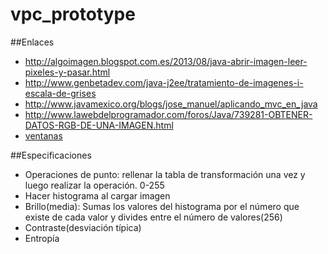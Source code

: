 # vpc_prototype

##Enlaces
* http://algoimagen.blogspot.com.es/2013/08/java-abrir-imagen-leer-pixeles-y-pasar.html
* http://www.genbetadev.com/java-j2ee/tratamiento-de-imagenes-i-escala-de-grises
* http://www.javamexico.org/blogs/jose_manuel/aplicando_mvc_en_java
* http://www.lawebdelprogramador.com/foros/Java/739281-OBTENER-DATOS-RGB-DE-UNA-IMAGEN.html
* [ventanas](http://www.chuidiang.com/java/novatos/JFrame_JDialog.php)

##Especificaciones 
- Operaciones de punto: rellenar la tabla de transformación una vez y luego realizar la operación. 0-255
- Hacer histograma al cargar imagen
- Brillo(media): Sumas los valores del histograma por el número que existe de cada valor y divides entre el número de valores(256)
- Contraste(desviación típica)
- Entropía
